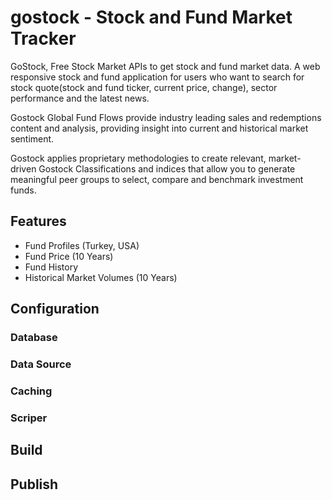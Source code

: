 # gostock - Stock and Fund Market Tracker 

GoStock, Free Stock Market APIs to get stock and fund market data. A web responsive stock and fund application for users who want to search for stock quote(stock and fund ticker, current price, change), sector performance and the latest news. 

Gostock Global Fund Flows provide industry leading sales and redemptions content and analysis, providing insight into current and historical market sentiment.

Gostock applies proprietary methodologies to create relevant, market-driven Gostock Classifications and indices that allow you to generate meaningful peer groups to select, compare and benchmark investment funds.

## Features

- Fund Profiles (Turkey, USA)
- Fund Price (10 Years)
- Fund History
- Historical Market Volumes (10 Years)


## Configuration

### Database

### Data Source

### Caching

### Scriper

## Build

## Publish